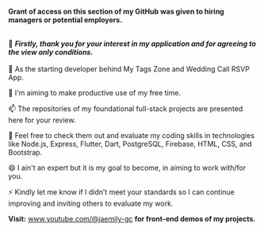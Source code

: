 **Grant of access on this section of my GitHub was given to hiring managers or potential employers.**
<br><br>

👋   <i> <b> Firstly, thank you for your interest in my application and for agreeing to the view only conditions. </b> </i> 
<br> <br> 
🌱   As the starting developer behind My Tags Zone and Wedding Call RSVP App.

💞️   I'm aiming to make productive use of my free time.

📫   The repositories of my foundational full-stack projects are presented here for your review.

👀   Feel free to check them out and evaluate my coding skills in technologies like Node.js, Express, Flutter, Dart, PostgreSQL, Firebase, HTML, CSS, and Bootstrap.

😄   I ain't an expert but it is my goal to become, in aiming to work with/for you.

⚡ Kindly let me know if I didn’t meet your standards so I can continue improving and inviting others to evaluate my work. 
<br>


**Visit:** www.youtube.com/@jaemily-gc **for front-end demos of my projects.**
